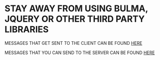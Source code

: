 # STAY AWAY FROM USING BULMA, JQUERY OR OTHER THIRD PARTY LIBRARIES

MESSAGES THAT GET SENT TO THE CLIENT CAN BE FOUND [HERE](https://github.com/OnlineTicTacToe/Server/blob/master/Classes/ServerMessage.ts)

MESSAGES THAT YOU CAN SEND TO THE SERVER CAN BE FOUND [HERE](https://github.com/OnlineTicTacToe/Server/blob/master/Classes/ClientMessage.ts)
